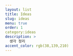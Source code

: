 ```yaml
---
layout: list
title: Ideas
slug: ideas
menu: true
order: 1
category:ideas
description: >
  생각 정리
accent_color: rgb(38,139,210)
---
```

